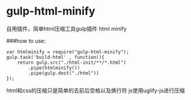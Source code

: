 # gulp-html-minify

自用插件，简单html压缩工具gulp插件 html minify

###how to use:

    var htmlminify = require("gulp-html-minify");
    gulp.task('build-html' , function(){
        return gulp.src("./html-init/**/*.html")
            .pipe(htmlminify())
            .pipe(gulp.dest("./html"))
    });

html和css的压缩只是简单的去前后空格以及换行符
js使用uglify-js进行压缩
